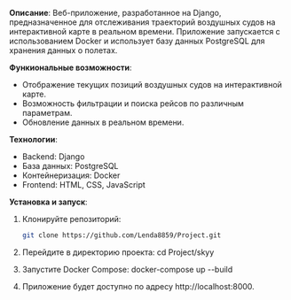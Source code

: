 
**Описание**: Веб-приложение, разработанное на Django, предназначенное для отслеживания траекторий воздушных судов на интерактивной карте в реальном времени. 
Приложение запускается с использованием Docker и использует базу данных PostgreSQL для хранения данных о полетах.

**Функиональные возможности**:

- Отображение текущих позиций воздушных судов на интерактивной карте.
- Возможность фильтрации и поиска рейсов по различным параметрам.
- Обновление данных в реальном времени.

**Технологии**:
- Backend: Django
- База данных: PostgreSQL
- Контейнеризация: Docker
- Frontend: HTML, CSS, JavaScript

**Установка и запуск**:

1. Клонируйте репозиторий:

   ```bash
   git clone https://github.com/Lenda8859/Project.git

 2. Перейдите в директорию проекта:
cd Project/skyy

 3. Запустите Docker Compose:
docker-compose up --build


 4. Приложение будет доступно по адресу http://localhost:8000.
